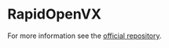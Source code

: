 # RapidOpenVX

For more information see the [official repository](https://github.com/Unarmed1000/RapidOpenVX).
